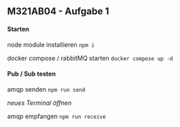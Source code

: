 ## M321AB04 - Aufgabe 1

#### Starten

node module installieren
`npm i`

docker compose / rabbitMQ starten
`docker compose up -d`

#### Pub / Sub testen

amqp senden
`npm run send`

_neues Terminal öffnen_

amqp empfangen
`npm run receive`
